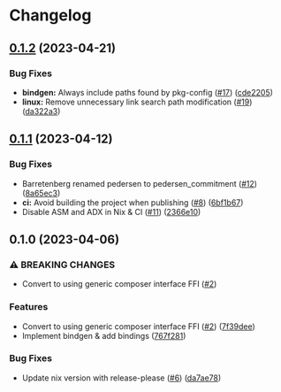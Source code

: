 # Changelog

## [0.1.2](https://github.com/noir-lang/barretenberg-sys/compare/v0.1.1...v0.1.2) (2023-04-21)


### Bug Fixes

* **bindgen:** Always include paths found by pkg-config ([#17](https://github.com/noir-lang/barretenberg-sys/issues/17)) ([cde2205](https://github.com/noir-lang/barretenberg-sys/commit/cde2205304c8654aff5a7741de26d14dc9ee886f))
* **linux:** Remove unnecessary link search path modification ([#19](https://github.com/noir-lang/barretenberg-sys/issues/19)) ([da322a3](https://github.com/noir-lang/barretenberg-sys/commit/da322a39798067008e500f1a7f7452bbfb123842))

## [0.1.1](https://github.com/noir-lang/barretenberg-sys/compare/v0.1.0...v0.1.1) (2023-04-12)


### Bug Fixes

* Barretenberg renamed pedersen to pedersen_commitment ([#12](https://github.com/noir-lang/barretenberg-sys/issues/12)) ([8a65ec3](https://github.com/noir-lang/barretenberg-sys/commit/8a65ec373256c83205a572fc8b91ae78dfba7454))
* **ci:** Avoid building the project when publishing ([#8](https://github.com/noir-lang/barretenberg-sys/issues/8)) ([6bf1b67](https://github.com/noir-lang/barretenberg-sys/commit/6bf1b67cdb638ef9078dd557e8bdf208d36187e1))
* Disable ASM and ADX in Nix & CI ([#11](https://github.com/noir-lang/barretenberg-sys/issues/11)) ([2366e10](https://github.com/noir-lang/barretenberg-sys/commit/2366e1093f1e7f8beee60e14524bebc07b883d70))

## 0.1.0 (2023-04-06)


### ⚠ BREAKING CHANGES

* Convert to using generic composer interface FFI ([#2](https://github.com/noir-lang/barretenberg-sys/issues/2))

### Features

* Convert to using generic composer interface FFI ([#2](https://github.com/noir-lang/barretenberg-sys/issues/2)) ([7f39dee](https://github.com/noir-lang/barretenberg-sys/commit/7f39dee9f92addca6b3153fe09fe2b524296a127))
* Implement bindgen & add bindings ([767f281](https://github.com/noir-lang/barretenberg-sys/commit/767f28171381f165dd93cb0c00aaf79b0396ddfb))


### Bug Fixes

* Update nix version with release-please ([#6](https://github.com/noir-lang/barretenberg-sys/issues/6)) ([da7ae78](https://github.com/noir-lang/barretenberg-sys/commit/da7ae78e0d3c42f5ff4725c40e6a5c649750ebf7))
